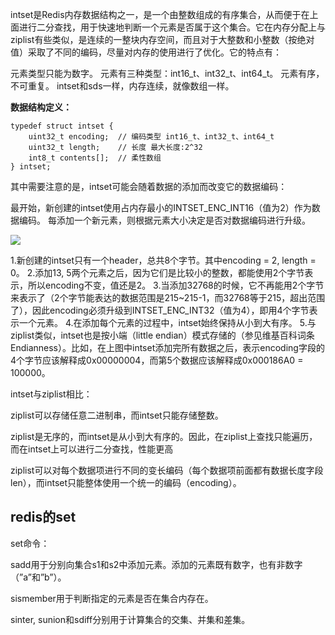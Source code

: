 intset是Redis内存数据结构之一，是一个由整数组成的有序集合，从而便于在上面进行二分查找，用于快速地判断一个元素是否属于这个集合。它在内存分配上与ziplist有些类似，是连续的一整块内存空间，而且对于大整数和小整数（按绝对值）采取了不同的编码，尽量对内存的使用进行了优化。它的特点有：


元素类型只能为数字。
元素有三种类型：int16_t、int32_t、int64_t。
元素有序，不可重复。
intset和sds一样，内存连续，就像数组一样。

**数据结构定义：**


```
typedef struct intset {
    uint32_t encoding;  // 编码类型 int16_t、int32_t、int64_t
    uint32_t length;    // 长度 最大长度:2^32
    int8_t contents[];  // 柔性数组
} intset;
```
其中需要注意的是，intset可能会随着数据的添加而改变它的数据编码：

最开始，新创建的intset使用占内存最小的INTSET_ENC_INT16（值为2）作为数据编码。
每添加一个新元素，则根据元素大小决定是否对数据编码进行升级。

![](D:\books\Import\java_base\assets\redis\redis_intset_add_example.png)

1.新创建的intset只有一个header，总共8个字节。其中encoding = 2, length = 0。
2.添加13, 5两个元素之后，因为它们是比较小的整数，都能使用2个字节表示，所以encoding不变，值还是2。
3.当添加32768的时候，它不再能用2个字节来表示了（2个字节能表达的数据范围是215~215-1，而32768等于215，超出范围了），因此encoding必须升级到INTSET_ENC_INT32（值为4），即用4个字节表示一个元素。
4.在添加每个元素的过程中，intset始终保持从小到大有序。
5.与ziplist类似，intset也是按小端（little endian）模式存储的（参见维基百科词条Endianness）。比如，在上图中intset添加完所有数据之后，表示encoding字段的4个字节应该解释成0x00000004，而第5个数据应该解释成0x000186A0 = 100000。

intset与ziplist相比：

ziplist可以存储任意二进制串，而intset只能存储整数。

ziplist是无序的，而intset是从小到大有序的。因此，在ziplist上查找只能遍历，而在intset上可以进行二分查找，性能更高

ziplist可以对每个数据项进行不同的变长编码（每个数据项前面都有数据长度字段len），而intset只能整体使用一个统一的编码（encoding）。
## redis的set

set命令：

sadd用于分别向集合s1和s2中添加元素。添加的元素既有数字，也有非数字（”a”和”b”）。

sismember用于判断指定的元素是否在集合内存在。

sinter, sunion和sdiff分别用于计算集合的交集、并集和差集。


